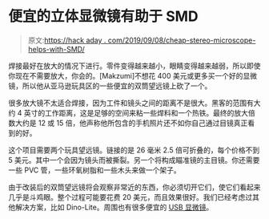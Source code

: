 # 便宜的立体显微镜有助于 SMD

> 原文:[https://hack aday . com/2019/09/08/cheap-stereo-microscope-helps-with-SMD/](https://hackaday.com/2019/09/08/cheap-stereo-microscope-helps-with-smd/)

焊接最好在放大的情况下进行。零件变得越来越小，眼睛变得越来越弱，所以即使你现在不需要放大，你会的。[Makzumi]不想花 400 美元或更多买一个好的显微镜，所以他从亚马逊玩具区的一些便宜的双筒望远镜上砍了一个。

很多放大镜不太适合焊接，因为工件和镜头之间的距离不是很大。黑客的范围有大约 4 英寸的工作距离，这是足够的空间来粘一些焊料和一个热铁。最终的放大倍数大约是 12 或 15 倍，他声称他所包含的手机照片还不如你自己通过目镜真正看到的好。

这个项目需要两个玩具望远镜。链接的是 26 毫米 2.5 倍可折叠的，每个价格不到 5 美元。其中一个会因为镜头而被撕裂。另一个将构成瞄准镜的主目镜。你还需要一些 PVC 管，一些环氧树脂和一些木头来做一个架子。

由于改装后的双筒望远镜将会观察非常近的东西，你必须切开它们，使它们看起来几乎是斗鸡眼。整个过程可能要花费 20 美元，而且效果很好。我们已经考虑过其他解决方案，比如 Dino-Lite。周围也有很多便宜的 [USB 显微镜](https://hackaday.com/2012/12/30/usb-microscope-used-for-soldering-very-small-things/)。